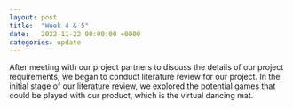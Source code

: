 ```yaml
---
layout: post
title:  "Week 4 & 5"
date:   2022-11-22 00:00:00 +0000
categories: update
---
```

After meeting with our project partners to discuss the details of our project requirements, we began to conduct literature review for our project. In the initial stage of our literature review, we explored the potential games that could be played with our product, which is the virtual dancing mat.
